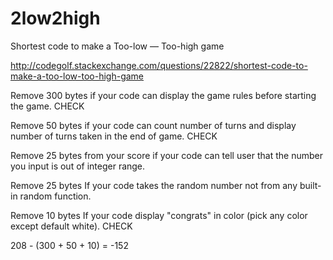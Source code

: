 2low2high
=========

Shortest code to make a Too-low — Too-high game

http://codegolf.stackexchange.com/questions/22822/shortest-code-to-make-a-too-low-too-high-game

Remove 300 bytes if your code can display the game rules before starting the game. CHECK

Remove 50 bytes if your code can count number of turns and display number of turns taken in the end of game. CHECK

Remove 25 bytes from your score if your code can tell user that the number you input is out of integer range.

Remove 25 bytes If your code takes the random number not from any built-in random function.

Remove 10 bytes If your code display "congrats" in color (pick any color except default white). CHECK

208 - (300 + 50 + 10) = -152